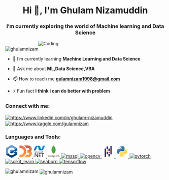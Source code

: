 <!--[![MasterHead](https://1.bp.blogspot.com/-7A4WynwLsM... )](https://GhulamNizam.io)-->
<h1 align="center">Hi 👋, I'm Ghulam Nizamuddin</h1>
<h3 align="center">I’m currently exploring the world of Machine learning and Data Science</h3>
<img align ="right" alt = "Coding" width ="400" src = "https://i.pinimg.com/originals/54/e3/7d/54e37d8074ebcde1d96c77d7b2a7f310.gif">

<p align="left"> <img src="https://komarev.com/ghpvc/?username=ghulamnizam&label=Profile%20views&color=0e75b6&style=flat" alt="ghulamnizam" /> </p>

- 🌱 I’m currently learning **Machine Learning and Data Science**

- 💬 Ask me about **ML,Data Science,VBA**

- 📫 How to reach me **gulamnizam1998@gmail.com**

- ⚡ Fun fact **I think i can do better with problem**

<h3 align="left">Connect with me:</h3>
<p align="left">
<a href="https://linkedin.com/in/https://www.linkedin.com/in/ghulam-nizamuddin" target="blank"><img align="center" src="https://raw.githubusercontent.com/rahuldkjain/github-profile-readme-generator/master/src/images/icons/Social/linked-in-alt.svg" alt="https://www.linkedin.com/in/ghulam-nizamuddin" height="30" width="40" /></a>
<a href="https://kaggle.com/https://www.kaggle.com/gulamnizam" target="blank"><img align="center" src="https://raw.githubusercontent.com/rahuldkjain/github-profile-readme-generator/master/src/images/icons/Social/kaggle.svg" alt="https://www.kaggle.com/gulamnizam" height="30" width="40" /></a>
</p>

<h3 align="left">Languages and Tools:</h3>
<p align="left"> <a href="https://www.w3schools.com/cpp/" target="_blank" rel="noreferrer"> <img src="https://raw.githubusercontent.com/devicons/devicon/master/icons/cplusplus/cplusplus-original.svg" alt="cplusplus" width="40" height="40"/> </a> <a href="https://d3js.org/" target="_blank" rel="noreferrer"> <img src="https://raw.githubusercontent.com/devicons/devicon/master/icons/d3js/d3js-original.svg" alt="d3js" width="40" height="40"/> </a> <a href="https://dotnet.microsoft.com/" target="_blank" rel="noreferrer"> <img src="https://raw.githubusercontent.com/devicons/devicon/master/icons/dot-net/dot-net-original-wordmark.svg" alt="dotnet" width="40" height="40"/> </a> <a href="https://www.mongodb.com/" target="_blank" rel="noreferrer"> <img src="https://raw.githubusercontent.com/devicons/devicon/master/icons/mongodb/mongodb-original-wordmark.svg" alt="mongodb" width="40" height="40"/> </a> <a href="https://www.microsoft.com/en-us/sql-server" target="_blank" rel="noreferrer"> <img src="https://www.svgrepo.com/show/303229/microsoft-sql-server-logo.svg" alt="mssql" width="40" height="40"/> </a> <a href="https://opencv.org/" target="_blank" rel="noreferrer"> <img src="https://www.vectorlogo.zone/logos/opencv/opencv-icon.svg" alt="opencv" width="40" height="40"/> </a> <a href="https://pandas.pydata.org/" target="_blank" rel="noreferrer"> <img src="https://raw.githubusercontent.com/devicons/devicon/2ae2a900d2f041da66e950e4d48052658d850630/icons/pandas/pandas-original.svg" alt="pandas" width="40" height="40"/> </a> <a href="https://www.python.org" target="_blank" rel="noreferrer"> <img src="https://raw.githubusercontent.com/devicons/devicon/master/icons/python/python-original.svg" alt="python" width="40" height="40"/> </a> <a href="https://pytorch.org/" target="_blank" rel="noreferrer"> <img src="https://www.vectorlogo.zone/logos/pytorch/pytorch-icon.svg" alt="pytorch" width="40" height="40"/> </a> <a href="https://scikit-learn.org/" target="_blank" rel="noreferrer"> <img src="https://upload.wikimedia.org/wikipedia/commons/0/05/Scikit_learn_logo_small.svg" alt="scikit_learn" width="40" height="40"/> </a> <a href="https://seaborn.pydata.org/" target="_blank" rel="noreferrer"> <img src="https://seaborn.pydata.org/_images/logo-mark-lightbg.svg" alt="seaborn" width="40" height="40"/> </a> <a href="https://www.tensorflow.org" target="_blank" rel="noreferrer"> <img src="https://www.vectorlogo.zone/logos/tensorflow/tensorflow-icon.svg" alt="tensorflow" width="40" height="40"/> </a> </p>

<p><img align="left" src="https://github-readme-stats.vercel.app/api/top-langs?username=ghulamnizam&show_icons=true&locale=en&layout=compact&amp;theme=tokyonight" alt="ghulamnizam" /></p>

<p>&nbsp;<img align="center" src="https://github-readme-stats.vercel.app/api?username=ghulamnizam&show_icons=true&locale=en&amp;theme=tokyonight" style="max-width: 100%;" alt="ghulamnizam" /></p>

<!--<img align="center" src="https://github-readme-stats.vercel.app/api?username=ghulamnizam&show_icons=true&locale=en" alt="ghulamnizam" data-canonical-src="https://github-readme-stats.vercel.app/api?username=ghulamNizam&amp;show_icons=true&amp;locale=en&amp;theme=tokyonight" style="max-width: 100%;">-->

<!--<p><img align="center" src="https://github-readme-streak-stats.herokuapp.com/?user=ghulamnizam&" alt="ghulamnizam" /></p>-->

